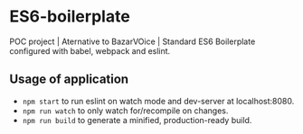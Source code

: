 # ES6-boilerplate
POC project | Aternative to BazarVOice | Standard ES6 Boilerplate configured with babel, webpack and eslint.

## Usage of application
* `npm start` to run eslint on watch mode and dev-server at localhost:8080.
* `npm run watch` to only watch for/recompile on changes.
* `npm run build` to generate a minified, production-ready build.
